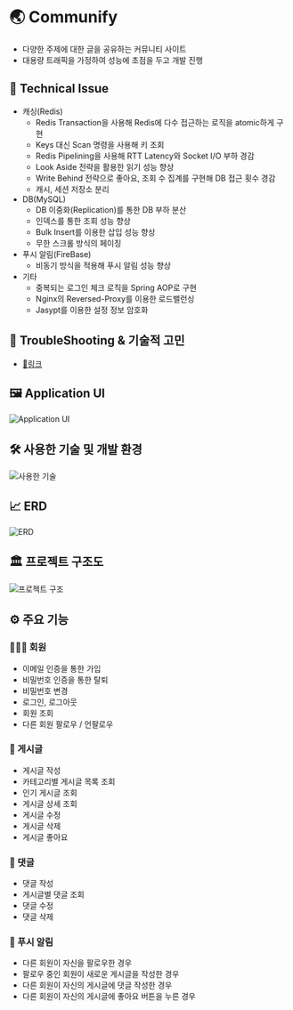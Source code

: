 # 🌏 Communify

- 다양한 주제에 대한 글을 공유하는 커뮤니티 사이트
- 대용량 트래픽을 가정하여 성능에 초점을 두고 개발 진행

## 🎯 Technical Issue

- 캐싱(Redis)
  - Redis Transaction을 사용해 Redis에 다수 접근하는 로직을 atomic하게 구현
  - Keys 대신 Scan 명령을 사용해 키 조회
  - Redis Pipelining을 사용해 RTT Latency와 Socket I/O 부하 경감
  - Look Aside 전략을 활용한 읽기 성능 향상
  - Write Behind 전략으로 좋아요, 조회 수 집계를 구현해 DB 접근 횟수 경감
  - 캐시, 세션 저장소 분리
- DB(MySQL)
  - DB 이중화(Replication)를 통한 DB 부하 분산
  - 인덱스를 통한 조회 성능 향상
  - Bulk Insert를 이용한 삽입 성능 향상
  - 무한 스크롤 방식의 페이징
- 푸시 알림(FireBase)
  - 비동기 방식을 적용해 푸시 알림 성능 향상
- 기타
  - 중복되는 로그인 체크 로직을 Spring AOP로 구현
  - Nginx의 Reversed-Proxy를 이용한 로드밸런싱
  - Jasypt를 이용한 설정 정보 암호화

## 🤔 TroubleShooting & 기술적 고민

- [🔗링크](https://github.com/steve7867/Communify/wiki/%F0%9F%A4%94-TroubleShooting-&-%EA%B8%B0%EC%88%A0%EC%A0%81-%EA%B3%A0%EB%AF%BC)

## 🖼️ Application UI

![Application UI](https://github.com/steve7867/Communify/assets/115217247/76e5efdc-4106-4fc5-b820-c687abab72bd)

## 🛠️ 사용한 기술 및 개발 환경

![사용한 기술](https://github.com/steve7867/Communify/assets/115217247/71878398-22b2-4abe-a264-678502750af1)

## 📈 ERD

![ERD](https://github.com/steve7867/Communify/assets/115217247/7c4207f0-2e48-459f-8236-66eea6ae8846)

## 🏛️ 프로젝트 구조도

![프로젝트 구조](https://github.com/steve7867/Communify/assets/115217247/aeaccf2d-73eb-49d5-89da-47862b9eb6b3)

## ⚙️ 주요 기능

### 🙋🏻‍♂️ 회원

- 이메일 인증을 통한 가입
- 비밀번호 인증을 통한 탈퇴
- 비밀번호 변경
- 로그인, 로그아웃
- 회원 조회
- 다른 회원 팔로우 / 언팔로우

### 📝 게시글

- 게시글 작성
- 카테고리별 게시글 목록 조회
- 인기 게시글 조회
- 게시글 상세 조회
- 게시글 수정
- 게시글 삭제
- 게시글 좋아요

### 💬 댓글

- 댓글 작성
- 게시글별 댓글 조회
- 댓글 수정
- 댓글 삭제

### 🔔 푸시 알림

- 다른 회원이 자신을 팔로우한 경우
- 팔로우 중인 회원이 새로운 게시글을 작성한 경우
- 다른 회원이 자신의 게시글에 댓글 작성한 경우
- 다른 회원이 자신의 게시글에 좋아요 버튼을 누른 경우
